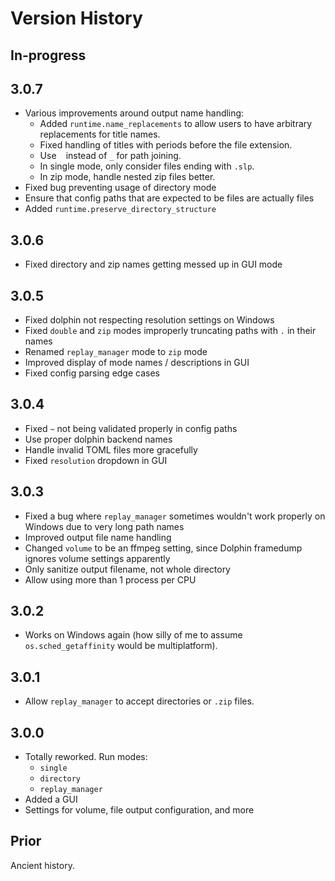 # Version History

## In-progress

## 3.0.7

- Various improvements around output name handling:
    - Added `runtime.name_replacements` to allow users to have arbitrary
      replacements for title names.
    - Fixed handling of titles with periods before the file extension.
    - Use ` ` instead of `_` for path joining.
    - In single mode, only consider files ending with `.slp`.
    - In zip mode, handle nested zip files better.
- Fixed bug preventing usage of directory mode
- Ensure that config paths that are expected to be files are actually files
- Added `runtime.preserve_directory_structure`

## 3.0.6

- Fixed directory and zip names getting messed up in GUI mode

## 3.0.5

- Fixed dolphin not respecting resolution settings on Windows
- Fixed `double` and `zip` modes improperly truncating paths with `.` in their
  names
- Renamed `replay_manager` mode to `zip` mode
- Improved display of mode names / descriptions in GUI
- Fixed config parsing edge cases

## 3.0.4

- Fixed `~` not being validated properly in config paths
- Use proper dolphin backend names
- Handle invalid TOML files more gracefully
- Fixed `resolution` dropdown in GUI

## 3.0.3

- Fixed a bug where `replay_manager` sometimes wouldn't work properly on
  Windows due to very long path names
- Improved output file name handling
- Changed `volume` to be an ffmpeg setting, since Dolphin framedump ignores
  volume settings apparently
- Only sanitize output filename, not whole directory
- Allow using more than 1 process per CPU

## 3.0.2

- Works on Windows again (how silly of me to assume `os.sched_getaffinity` would
  be multiplatform).

## 3.0.1

- Allow `replay_manager` to accept directories or `.zip` files.

## 3.0.0

- Totally reworked. Run modes:
    - `single`
    - `directory`
    - `replay_manager`
- Added a GUI
- Settings for volume, file output configuration, and more

## Prior

Ancient history.
